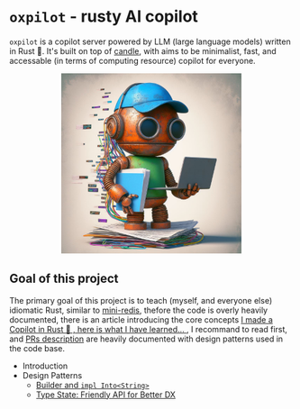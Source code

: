 # `oxpilot` - rusty AI copilot

`oxpilot` is a copilot server powered by LLM (large language models) written in Rust 🦀. It's built on top of [candle](https://github.com/huggingface/candle), with aims to be minimalist, fast, and accessable (in terms of computing resource) copilot for everyone.

<p align="center">
  <img src="./doc/img/rusty-copilot.jpeg" width="320" height="320" alt="A rusty programming copilot" />
</p>

## Goal of this project

The primary goal of this project is to teach (myself, and everyone else) idiomatic Rust, similar to [mini-redis](https://github.com/tokio-rs/mini-redis), thefore the code is overly heavily documented, there is an article introducing the core concepts [I made a Copilot in Rust 🦀 , here is what I have learned... ](), I recommand to read first, and [PRs description](https://github.com/chenhunghan/oxpilot/pulls?q=is%3Apr) are heavily documented with design patterns used in the code base.

- Introduction
- Design Patterns
  - [Builder and `impl Into<String>`](https://github.com/chenhunghan/oxpilot/pull/1)
  - [Type State: Friendly API for Better DX](https://github.com/chenhunghan/oxpilot/pull/5)
